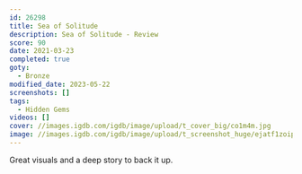 ```yaml
---
id: 26298
title: Sea of Solitude
description: Sea of Solitude - Review
score: 90
date: 2021-03-23
completed: true
goty:
  - Bronze
modified_date: 2023-05-22
screenshots: []
tags:
  - Hidden Gems
videos: []
cover: //images.igdb.com/igdb/image/upload/t_cover_big/co1m4m.jpg
image: //images.igdb.com/igdb/image/upload/t_screenshot_huge/ejatf1zoipgi5twompah.jpg
---
```

Great visuals and a deep story to back it up.